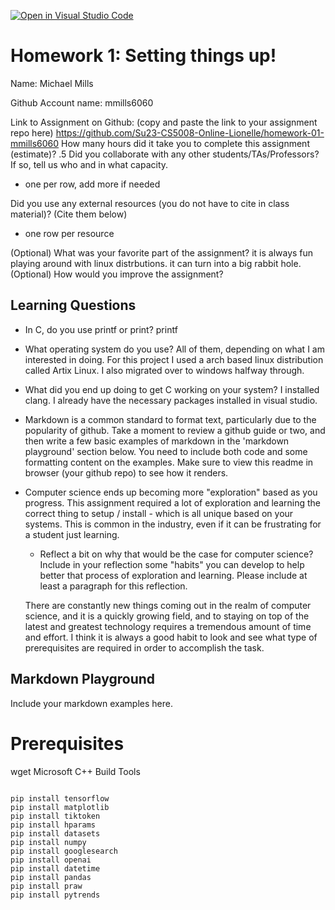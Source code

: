 [![Open in Visual Studio Code](https://classroom.github.com/assets/open-in-vscode-718a45dd9cf7e7f842a935f5ebbe5719a5e09af4491e668f4dbf3b35d5cca122.svg)](https://classroom.github.com/online_ide?assignment_repo_id=11140535&assignment_repo_type=AssignmentRepo)
# Homework 1: Setting things up!

Name: Michael Mills

Github Account name: mmills6060

Link to Assignment on Github: (copy and paste the link to your assignment repo here)
https://github.com/Su23-CS5008-Online-Lionelle/homework-01-mmills6060
How many hours did it take you to complete this assignment (estimate)? 
.5
Did you collaborate with any other students/TAs/Professors? If so, tell us who and in what capacity.  
- one per row, add more if needed


Did you use any external resources (you do not have to cite in class material)? (Cite them below)  
- one row per resource


(Optional) What was your favorite part of the assignment? 
it is always fun playing around with linux distrbutions. it can turn into a big rabbit hole. 
(Optional) How would you improve the assignment? 

## Learning Questions

* In C, do you use printf or print? 
printf
* What operating system do you use? 
All of them, depending on what I am interested in doing. For this project I used a arch based linux distribution called Artix Linux. I also migrated over to windows halfway through.  
* What did you end up doing to get C working on your system?
I installed clang. I already have the necessary packages installed in visual studio. 
* Markdown is a common standard to format text, particularly due to the popularity of github. Take a moment to review a github guide or two, and then write a few basic examples of markdown in the 'markdown playground' section below. You need to include both code and some formatting content on the examples. Make sure to view this readme in browser (your github repo) to see how it renders. 

* Computer science ends up becoming more "exploration" based as you progress. This assignment required a lot of exploration and learning the correct thing to setup / install - which is all unique based on your systems. This is common in the industry, even if it can be frustrating for a student just learning. 
   * Reflect a bit on why that would be the case for computer science? Include in your reflection some "habits" you can develop to help better that process of exploration and learning. Please include at least a paragraph for this reflection.

   There are constantly new things coming out in the realm of computer science, and it is a quickly growing field, and to staying on top of the latest and greatest technology requires a tremendous amount of time and effort. I think it is always a good habit to look and see what type of prerequisites are required in order to accomplish the task. 


## Markdown Playground
Include your markdown examples here.
# Prerequisites
wget
Microsoft C++ Build Tools
```

pip install tensorflow
pip install matplotlib
pip install tiktoken
pip install hparams
pip install datasets
pip install numpy
pip install googlesearch
pip install openai
pip install datetime
pip install pandas
pip install praw
pip install pytrends
